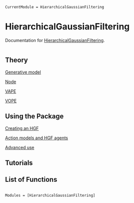 ```@meta
CurrentModule = HierarchicalGaussianFiltering
```

# HierarchicalGaussianFiltering

Documentation for [HierarchicalGaussianFiltering](https://github.com/ilabcode/HierarchicalGaussianFiltering.jl).


```@contents
```

## Theory
[Generative model](theory/genmodel.md)

[Node](theory/node.md)

[VAPE](theory/vape.md)

[VOPE](theory/vope.md)

## Using the Package

[Creating an HGF](Using_the_package/Creating_an_HGF.md)

[Action models and HGF agents](Using_the_package/Action_models_and_HGF_agent.md)

[Advanced use](Using_the_package/Advanced_use.md)
## Tutorials

## List of Functions

```@index
```

```@autodocs
Modules = [HierarchicalGaussianFiltering]
```
